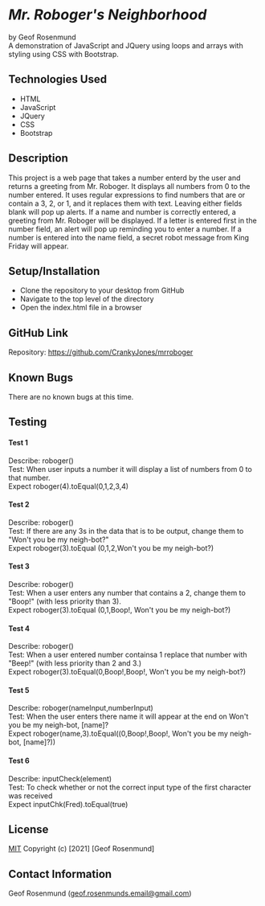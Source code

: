 # *Mr. Roboger's Neighborhood*
by Geof Rosenmund   
A demonstration of JavaScript and JQuery using loops and arrays with styling using CSS with Bootstrap.

## **Technologies Used**
* HTML
* JavaScript
* JQuery
* CSS
* Bootstrap

## **Description**
This project is a web page that takes a number enterd by the user and returns a greeting from Mr. Roboger. It displays all numbers from 0 to the number entered. It uses regular expressions to find numbers that are or contain a 3, 2, or 1, and it replaces them with text. Leaving either fields blank will pop up alerts. If a name and number is correctly entered, a greeting from Mr. Roboger will be displayed. If a letter is entered first in the number field, an alert will pop up reminding you to enter a number. If a number is entered into the name field, a secret robot message from King Friday will appear.


## **Setup/Installation**
* Clone the repository to your desktop from GitHub
* Navigate to the top level of the directory
* Open the index.html file in a browser

## **GitHub Link**
Repository: https://github.com/CrankyJones/mrroboger

## **Known Bugs**
There are no known bugs at this time.


## **Testing**

#### **Test 1**

Describe: roboger()   
Test: When user inputs a number it will display a list of numbers from 0 to that number.   
Expect roboger(4).toEqual(0,1,2,3,4)   

#### **Test 2**
Describe: roboger()   
Test: If there are any 3s in the data that is to be output, change them to "Won't you be my neigh-bot?"   
Expect roboger(3).toEqual (0,1,2,Won't you be my neigh-bot?)   

#### **Test 3**
Describe: roboger()   
Test: When a user enters any number that contains a 2, change them to "Boop!" (with less priority than 3).   
Expect roboger(3).toEqual (0,1,Boop!, Won't you be my neigh-bot?)

#### **Test 4**
Describe: roboger()   
Test: When a user entered number containsa  1 replace that number with "Beep!" (with less priority than 2 and 3.)  
Expect roboger(3).toEqual(0,Boop!,Boop!, Won't you be my neigh-bot?)  

#### **Test 5**
Describe: roboger(nameInput,numberInput)   
Test: When the user enters there name it will appear at the end on Won't you be my neigh-bot, [name]?   
Expect roboger(name,3).toEqual((0,Boop!,Boop!, Won't you be my neigh-bot, [name]?))

#### **Test 6**
Describe: inputCheck(element)   
Test: To check whether or not the correct input type of the first character was received   
Expect inputChk(Fred).toEqual(true)   


## **License**
[MIT](https://opensource.org/licenses/MIT)
Copyright (c) [2021] [Geof Rosenmund]

## **Contact Information**
Geof Rosenmund (geof.rosenmunds.email@gmail.com)